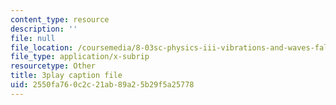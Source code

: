 ```yaml
---
content_type: resource
description: ''
file: null
file_location: /coursemedia/8-03sc-physics-iii-vibrations-and-waves-fall-2016/2550fa760c2c21ab89a25b29f5a25778_GUgIh6ff86Y.srt
file_type: application/x-subrip
resourcetype: Other
title: 3play caption file
uid: 2550fa76-0c2c-21ab-89a2-5b29f5a25778
---
```

